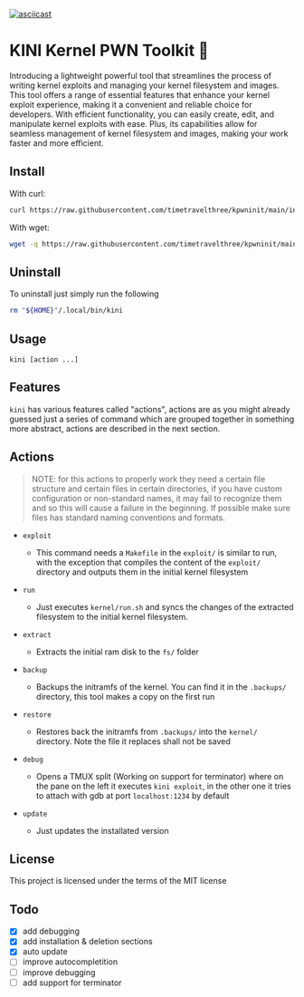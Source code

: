 [![asciicast](https://asciinema.org/a/572171.svg)](https://asciinema.org/a/572171)

# KINI Kernel PWN Toolkit :dragon:
Introducing a lightweight powerful tool that streamlines the process of writing kernel exploits and managing your kernel filesystem and images. This tool offers a range of essential features that enhance your kernel exploit experience, making it a convenient and reliable choice for developers. With efficient functionality, you can easily create, edit, and manipulate kernel exploits with ease. Plus, its capabilities allow for seamless management of kernel filesystem and images, making your work faster and more efficient.


## Install

With curl:
``` sh
curl https://raw.githubusercontent.com/timetravelthree/kpwninit/main/install.sh | sh
```

With wget:

``` sh
wget -q https://raw.githubusercontent.com/timetravelthree/kpwninit/main/install.sh -O- | sh  
```

## Uninstall

To uninstall just simply run the following
``` sh
rm "${HOME}"/.local/bin/kini
```

## Usage

`kini [action ...]`

## Features

`kini` has various features called "actions", actions are as you might already guessed just a series of command which are grouped together in something more abstract, actions are described in the next section.

## Actions

> NOTE: for this actions to properly work they need a certain file structure and certain files in certain directories, if you have custom configuration or non-standard names, it may fail to recognize them and so this will cause a failure in the beginning. If possible make sure files has standard naming conventions and formats.

* `exploit` 
  * This command needs a `Makefile` in the `exploit/` is similar to run, with the exception that compiles the content of the `exploit/`  directory and outputs them in the initial kernel filesystem

* `run`
  * Just executes `kernel/run.sh` and syncs the changes of the extracted filesystem to the initial kernel filesystem.

* `extract`
  * Extracts the initial ram disk to the `fs/` folder

* `backup` 
  * Backups the initramfs of the kernel. You can find it in the `.backups/` directory, this tool makes a copy on the first run

* `restore` 
  *  Restores back the initramfs from `.backups/` into the `kernel/` directory. Note the file it replaces shall not be saved

* `debug` 
  *  Opens a TMUX split (Working on support for terminator) where on the pane on the left it executes `kini exploit`, in the other one it tries to attach with gdb at port `localhost:1234` by default

* `update` 
  *  Just updates the installated version 


## License
This project is licensed under the terms of the MIT license

## Todo
- [x] add debugging
- [x] add installation & deletion sections
- [x] auto update
- [ ] improve autocompletition 
- [ ] improve debugging
- [ ] add support for terminator

